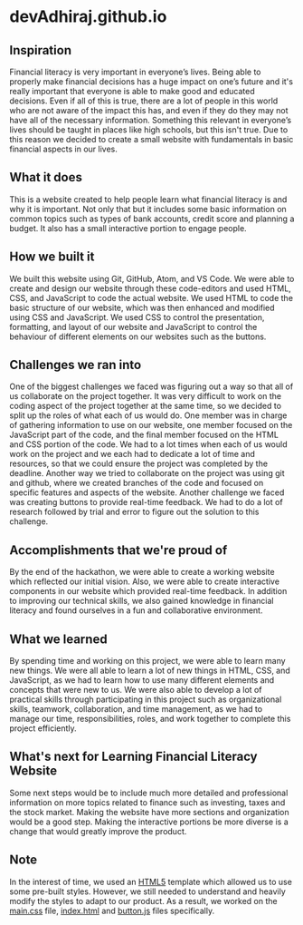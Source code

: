 # devAdhiraj.github.io

## Inspiration
Financial literacy is very important in everyone’s lives. Being able to properly make financial decisions has a huge impact on one’s future and it's really important that everyone is able to make good and educated decisions. Even if all of this is true, there are a lot of people in this world who are not aware of the impact this has, and even if they do they may not have all of the necessary information. Something this relevant in everyone’s lives should be taught in places like high schools, but this isn't true. Due to this reason we decided to create a small website with fundamentals in basic financial aspects in our lives. 

## What it does
This is a website created to help people learn what financial literacy is and why it is important. Not only that but it includes some basic information on common topics such as types of bank accounts, credit score and planning a budget. It also has a small interactive portion to engage people. 

## How we built it
We built this website using Git, GitHub, Atom, and VS Code. We were able to create and design our website through these code-editors and used HTML, CSS, and JavaScript to code the actual website. We used HTML to code the basic structure of our website, which was then enhanced and modified using CSS and JavaScript. We used CSS to control the presentation, formatting, and layout of our website and JavaScript to control the behaviour of different elements on our websites such as the buttons.

## Challenges we ran into
One of the biggest challenges we faced was figuring out a way so that all of us collaborate on the project together. It was very difficult to work on the coding aspect of the project together at the same time, so we decided to split up the roles of what each of us would do. One member was in charge of gathering information to use on our website, one member focused on the JavaScript part of the code, and the final member focused on the HTML and CSS portion of the code. We had to a lot times when each of us would work on the project and we each had to dedicate a lot of time and resources, so that we could ensure the project was completed by the deadline.
 Another way we tried to collaborate on the project was using git and github, where we created branches of the code and focused on specific features and aspects of the website.
Another challenge we faced was creating buttons to provide real-time feedback. We had to do a lot of research followed by trial and error to figure out the solution to this challenge.

## Accomplishments that we're proud of
By the end of the hackathon, we were able to create a working website which reflected our initial vision. Also, we were able to create interactive components in our website which provided real-time feedback. 
In addition to improving our technical skills, we also gained knowledge in financial literacy and found ourselves in a fun and collaborative environment.

## What we learned
By spending time and working on this project, we were able to learn many new things. We were all able to learn a lot of new things in HTML, CSS, and JavaScript, as we had to learn how to use many different elements and concepts that were new to us. We were also able to develop a lot of practical skills through participating in this project such as organizational skills, teamwork, collaboration, and time management, as we had to manage our time, responsibilities, roles, and work together to complete this project efficiently.

## What's next for Learning Financial Literacy Website 
Some next steps would be to include much more detailed and professional information on more topics related to finance such as investing, taxes and the stock market. Making the website have more sections and organization would be a good step. Making the interactive portions be more diverse is a change that would greatly improve the product.

## Note
In the interest of time, we used an [HTML5](https://html5up.net/) template which allowed us to use some pre-built styles. However, we still needed to understand and heavily modify the styles to adapt to our product. As a result, we worked on the [main.css](assets/css/main.css) file, [index.html](index.html) and [button.js](assets/js/button.js) files specifically.
